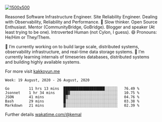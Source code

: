 [![1500x500](https://user-images.githubusercontent.com/536449/87228151-7d711200-c39f-11ea-9cd5-a511464c430f.jpeg "Kemal Akkoyun")](https://github.com/kakkoyun)

<!--
**kakkoyun/kakkoyun** is a ✨ _special_ ✨ repository because its `README.md` (this file) appears on your GitHub profile.

Here are some ideas to get you started:

- 🔭 I’m currently working on ...
- 🌱 I’m currently learning ...
- 👯 I’m looking to collaborate on ...
- 🤔 I’m looking for help with ...
- 💬 Ask me about ...
- 📫 How to reach me: ...
- 😄 Pronouns: ...
- ⚡ Fun fact: ...
-->



Reasoned Software Infrastructure Engineer. Site Reliability Engineer. Dealing with Observability, Reliability and Performance. 
🤔 Slow thinker. Open Source Enthusiast. Mentor (CommunityBridge, GoBridge). Blogger and speaker (At least trying to be one). 
Introverted Human (not Cylon, I guess). 😄 Pronouns: He/Him or They/Them.

🔭 I’m currently working on to build large scale, distributed systems, observability infrastructure, and real-time data storage systems.
🌱 I’m currently learning internals of timeseries databases, distributed systems and building highly available systems.

For more visit [kakkoyun.me](https://kakkoyun.me)

<!--START_SECTION:waka-->
```text
Week: 19 August, 2020 - 26 August, 2020

Go         11 hrs 13 mins  ███████████████████░░░░░░   76.49 % 
Jsonnet    1 hr 34 mins    ██▓░░░░░░░░░░░░░░░░░░░░░░   10.75 % 
JSON       41 mins         █▒░░░░░░░░░░░░░░░░░░░░░░░   04.76 % 
Bash       29 mins         █░░░░░░░░░░░░░░░░░░░░░░░░   03.38 % 
Markdown   21 mins         ▓░░░░░░░░░░░░░░░░░░░░░░░░   02.39 % 
```
<!--END_SECTION:waka-->

Further details [wakatime.com/@kemal](https://wakatime.com/@kemal)
